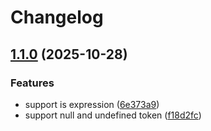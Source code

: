 # Changelog

## [1.1.0](https://github.com/vvenv/janja/compare/janja-v1.0.0...janja-v1.1.0) (2025-10-28)


### Features

* support is expression ([6e373a9](https://github.com/vvenv/janja/commit/6e373a9ed6ec536fd71da618c3dcfcc08a5408e0))
* support null and undefined token ([f18d2fc](https://github.com/vvenv/janja/commit/f18d2fc1c7a57b69811c920f5464706f56788039))
